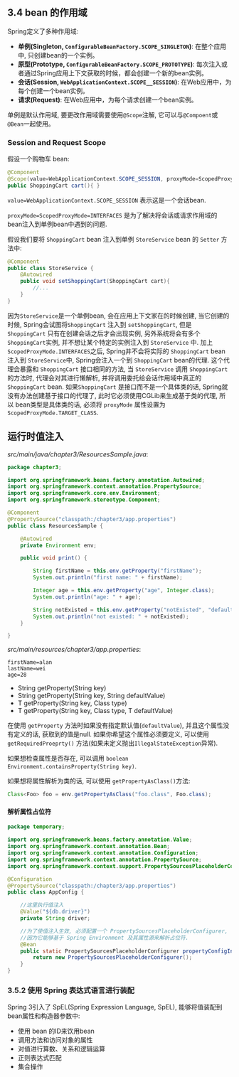 ## 3.4 bean 的作用域

Spring定义了多种作用域: 

* **单例(Singleton, `ConfigurableBeanFactory.SCOPE_SINGLETON`)**: 在整个应用中, 只创建bean的一个实例。
* **原型(Prototype, `ConfigurableBeanFactory.SCOPE_PROTOTYPE`)**: 每次注入或者通过Spring应用上下文获取的时候，都会创建一个新的bean实例。 
* **会话(Session, `WebApplicationContext.SCOPE__SESSION`)**: 在Web应用中，为每个创建一个bean实例。
* **请求(Request)**: 在Web应用中，为每个请求创建一个bean实例。

单例是默认作用域, 要更改作用域需要使用`@Scope`注解, 它可以与`@Compoent`或`@Bean`一起使用。

### Session and Request Scope

假设一个购物车 bean: 

```java
@Component
@Scope(value=WebApplicationContext.SCOPE_SESSION, proxyMode=ScopedProxyMode.INTERFACES)
public ShoppingCart cart(){ }
```

`value=WebApplicationContext.SCOPE_SESSION` 表示这是一个会话bean.

`proxyMode=ScopedProxyMode=INTERFACES` 是为了解决将会话或请求作用域的bean注入到单例bean中遇到的问题.

假设我们要将 `ShoppingCart` bean 注入到单例 `StoreService` bean 的 `Setter` 方法中: 

```java
@Component
public class StoreService {
	@Autowired
	public void setShoppingCart(ShoppingCart cart){
		//...
	}
}
```

因为`StoreService`是一个单例bean, 会在应用上下文家在的时候创建, 当它创建的时候, Spring会试图将`ShoppingCart` 注入到 `setShoppingCart`, 但是 `ShoppingCart` 只有在创建会话之后才会出现实例, 另外系统将会有多个`ShoppingCart`实例, 并不想让某个特定的实例注入到 `StoreService` 中. 加上`ScopedProxyMode.INTERFACES`之后, Spring并不会将实际的 `ShoppingCart` bean注入到 `StoreService`中, Spring会注入一个到 `ShoppingCart` bean的代理. 这个代理会暴露和 `ShoppingCart` 接口相同的方法, 当 `StoreService` 调用 `ShoppingCart` 的方法时, 代理会对其进行懒解析, 并将调用委托给会话作用域中真正的`ShoppingCart` bean. 如果`ShoppingCart` 是接口而不是一个具体类的话, Spring就没有办法创建基于接口的代理了, 此时它必须使用CGLib来生成基于类的代理, 所以 bean类型是具体类的话, 必须将 `proxyMode` 属性设置为`ScopedProxyMode.TARGET_CLASS`.

## 运行时值注入

*src/main/java/chapter3/ResourcesSample.java*: 

```java
package chapter3;

import org.springframework.beans.factory.annotation.Autowired;
import org.springframework.context.annotation.PropertySource;
import org.springframework.core.env.Environment;
import org.springframework.stereotype.Component;

@Component
@PropertySource("classpath:/chapter3/app.properties")
public class ResourcesSample {

    @Autowired
    private Environment env;

    public void print() {

        String firstName = this.env.getProperty("firstName");
        System.out.println("first name: " + firstName);

        Integer age = this.env.getProperty("age", Integer.class);
        System.out.println("age: " + age);

        String notExisted = this.env.getProperty("notExisted", "default");
        System.out.println("not existed: " + notExisted);
    }

}
```

*src/main/resources/chapter3/app.properties*:

```
firstName=alan
lastName=wei
age=28
```

* String getProperty(String key)
* String getProperty(String key, String defaultValue)
* T getProperty(String key, Class<T> type)
* T getProperty(String key, Class<T> type, T defaultValue)

在使用 `getProperty` 方法时如果没有指定默认值(`defaultValue`), 并且这个属性没有定义的话, 获取到的值是null. 如果你希望这个属性必须要定义, 可以使用 `getRequiredProeprty()` 方法(如果未定义抛出`IllegalStateException`异常).

如果想检查属性是否存在, 可以调用 `boolean Environment.containsProperty(String key)`.

如果想将属性解析为类的话, 可以使用 `getPropertyAsClass()`方法: 

```java
Class<Foo> foo = env.getPropertyAsClass("foo.class", Foo.class);
```

#### 解析属性占位符



```java
package temporary;

import org.springframework.beans.factory.annotation.Value;
import org.springframework.context.annotation.Bean;
import org.springframework.context.annotation.Configuration;
import org.springframework.context.annotation.PropertySource;
import org.springframework.context.support.PropertySourcesPlaceholderConfigurer;

@Configuration
@PropertySource("classpath:/chapter3/app.properties")
public class AppConfig {

	//这里执行值注入
    @Value("${db.driver}")
    private String driver;

	//为了使值注入生效, 必须配置一个 PropertySourcesPlaceholderConfigurer, 
	//因为它能够基于 Spring Environment 及其属性源来解析占位符.
    @Bean
    public static PropertySourcesPlaceholderConfigurer propertyConfigInDev() {
        return new PropertySourcesPlaceholderConfigurer();
    }
}
```


### 3.5.2 使用 Spring 表达式语言进行装配

Spring 3引入了 SpEL(Spring Expression Language, SpEL), 能够将值装配到bean属性和构造器参数中: 

* 使用 bean 的ID来饮用bean
* 调用方法和访问对象的属性
* 对值进行算数、关系和逻辑运算
* 正则表达式匹配
* 集合操作


